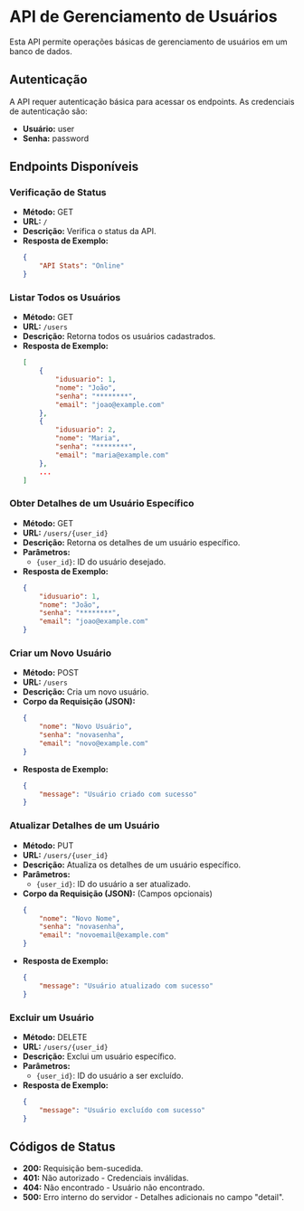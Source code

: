# API de Gerenciamento de Usuários

Esta API permite operações básicas de gerenciamento de usuários em um banco de dados.

## Autenticação

A API requer autenticação básica para acessar os endpoints. As credenciais de autenticação são:

- **Usuário:** user
- **Senha:** password

## Endpoints Disponíveis

### Verificação de Status

- **Método:** GET
- **URL:** `/`
- **Descrição:** Verifica o status da API.
- **Resposta de Exemplo:**
    ```json
    {
        "API Stats": "Online"
    }
    ```

### Listar Todos os Usuários

- **Método:** GET
- **URL:** `/users`
- **Descrição:** Retorna todos os usuários cadastrados.
- **Resposta de Exemplo:**
    ```json
    [
        {
            "idusuario": 1,
            "nome": "João",
            "senha": "********",
            "email": "joao@example.com"
        },
        {
            "idusuario": 2,
            "nome": "Maria",
            "senha": "********",
            "email": "maria@example.com"
        },
        ...
    ]
    ```

### Obter Detalhes de um Usuário Específico

- **Método:** GET
- **URL:** `/users/{user_id}`
- **Descrição:** Retorna os detalhes de um usuário específico.
- **Parâmetros:**
    - `{user_id}`: ID do usuário desejado.
- **Resposta de Exemplo:**
    ```json
    {
        "idusuario": 1,
        "nome": "João",
        "senha": "********",
        "email": "joao@example.com"
    }
    ```

### Criar um Novo Usuário

- **Método:** POST
- **URL:** `/users`
- **Descrição:** Cria um novo usuário.
- **Corpo da Requisição (JSON):**
    ```json
    {
        "nome": "Novo Usuário",
        "senha": "novasenha",
        "email": "novo@example.com"
    }
    ```
- **Resposta de Exemplo:**
    ```json
    {
        "message": "Usuário criado com sucesso"
    }
    ```

### Atualizar Detalhes de um Usuário

- **Método:** PUT
- **URL:** `/users/{user_id}`
- **Descrição:** Atualiza os detalhes de um usuário específico.
- **Parâmetros:**
    - `{user_id}`: ID do usuário a ser atualizado.
- **Corpo da Requisição (JSON):** (Campos opcionais)
    ```json
    {
        "nome": "Novo Nome",
        "senha": "novasenha",
        "email": "novoemail@example.com"
    }
    ```
- **Resposta de Exemplo:**
    ```json
    {
        "message": "Usuário atualizado com sucesso"
    }
    ```

### Excluir um Usuário

- **Método:** DELETE
- **URL:** `/users/{user_id}`
- **Descrição:** Exclui um usuário específico.
- **Parâmetros:**
    - `{user_id}`: ID do usuário a ser excluído.
- **Resposta de Exemplo:**
    ```json
    {
        "message": "Usuário excluído com sucesso"
    }
    ```

## Códigos de Status

- **200:** Requisição bem-sucedida.
- **401:** Não autorizado - Credenciais inválidas.
- **404:** Não encontrado - Usuário não encontrado.
- **500:** Erro interno do servidor - Detalhes adicionais no campo "detail".

